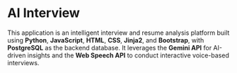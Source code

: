 <h1>AI Interview</h1>
This application is an intelligent interview and resume analysis platform built using <b>Python</b>, <b>JavaScript</b>, <b>HTML</b>, <b>CSS</b>, <b>Jinja2</b>, and <b>Bootstrap</b>, with <b>PostgreSQL</b> as the backend database. It leverages the <b>Gemini API</b> for AI-driven insights and the <b>Web Speech API</b> to conduct interactive voice-based interviews.
